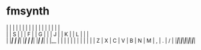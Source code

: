# fmsynth

|   |   |   |   |   | |   |   |   |   | |   | |   |   |   |  
|   | S |   |   | F | | G |   |   | J | | K | | L |   |   |  
|   |___|   |   |___| |___|   |   |___| |___| |___|   |   |__
|     |     |     |     |     |     |     |     |     |     |
|  Z  |  X  |  C  |  V  |  B  |  N  |  M  |  ,  |  .  |  /  |
|_____|_____|_____|_____|_____|_____|_____|_____|_____|_____|
